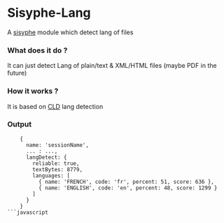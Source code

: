 Sisyphe-Lang
=========
A [sisyphe](/../../) module which detect lang of files

### What does it do ?
It can just detect Lang of plain/text & XML/HTML files (maybe PDF in the future)

### How it works ?
It is based on [CLD](https://www.npmjs.com/package/cld) lang detection 


### Output


```
    {
      name: 'sessionName',
      ... : ...,
      langDetect: {
        reliable: true,
        textBytes: 8779,
        languages: [
          { name: 'FRENCH', code: 'fr', percent: 51, score: 636 },
          { name: 'ENGLISH', code: 'en', percent: 48, score: 1299 }
        ]
      }
    }
```javascript